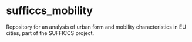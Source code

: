 # sufficcs_mobility
Repository for an analysis of urban form and mobility characteristics in EU cities, part of the SUFFICCS project.
